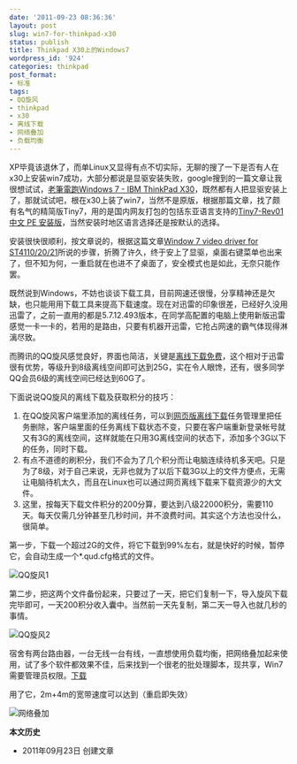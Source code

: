 ```yaml
---
date: '2011-09-23 08:36:36'
layout: post
slug: win7-for-thinkpad-x30
status: publish
title: Thinkpad X30上的Windows7
wordpress_id: '924'
categories: thinkpad
post_format:
- 标准
tags:
- QQ旋风
- thinkpad
- x30
- 离线下载
- 网络叠加
- 负载均衡
---
```


XP毕竟该退休了，而单Linux又显得有点不切实际，无聊的搜了一下是否有人在x30上安装win7成功，大部分都说是显驱安装失败，google搜到的一篇文章让我很想试试，[老筆電跑Windows 7 - IBM ThinkPad X30](http://f.pil.tw/thread-887189-1-1.html)，既然都有人把显驱安装上了，那就试试吧，根在x30上装了win7，当然不是原版，根据那篇文章，找了颇有名气的精简版Tiny7，用的是国内网友打包的包括东亚语言支持的[Tiny7-Rev01 中文 PE 安装版](http://hi.baidu.com/txwdchina/blog/item/992c0def5df696deb21cb14e.html)，当然安装时地区语言选择还是按默认的选择。

安装很快很顺利，按文章说的，根据这篇文章[Window 7 video driver for ST4110/20/21](http://www.tabletpcbuzz.com/showthread.php?36937-Window-7-video-driver-for-ST4110-20-21)所说的步骤，折腾了许久，终于安上了显驱，桌面右键菜单也出来了，但不知为何，一重启就在也进不了桌面了，安全模式也是如此，无奈只能作罢。

既然说到Windows，不妨也谈谈下载工具，目前网速还很慢，分享精神还是欠缺，也只能用用下载工具来提高下载速度。现在对迅雷的印象很差，已经好久没用迅雷了，之前一直用的都是5.7.12.493版本，在同学高配置的电脑上使用新版迅雷感觉一卡一卡的，若用的是路由，只要有机器开迅雷，它抢占网速的霸气体现得淋漓尽致。

而腾讯的QQ旋风感觉良好，界面也简洁，关键是[离线下载免费](http://act.vip.qq.com/xuanfeng/act.html)，这个相对于迅雷很有优势，等级升到8级离线空间即可达到25G，实在令人眼馋，还有，很多同学QQ会员6级的离线空间已经达到60G了。

下面说说QQ旋风的离线下载及获取积分的技巧：

1. 在QQ旋风客户端里添加的离线任务，可以到[网页版离线下载](http://lixian.qq.com)任务管理里把任务删除，客户端里面的任务离线下载状态不变，只要在客户端重新登录帐号就又有3G的离线空间，这样就能在只用3G离线空间的状态下，添加多个3G以下的任务，同时下载。
2. 有点不道德的刷积分，我们不会为了几个积分而让电脑连续待机多天吧。只是为了8级，对于自己来说，无非也就为了以后下载3G以上的文件方便点，无需让电脑待机太久，而且在Linux也可以通过网页离线下载来下载资源少的大文件。
3. 这里，按每天下载文件积分的200分算，要达到八级22000积分，需要110天。每天仅需几分钟甚至几秒时间，并不浪费时间。其实这个方法也没什么，很简单。

第一步，下载一个超过2G的文件，将它下载到99%左右，就是快好的时候，暂停它，会自动生成一个*.qud.cfg格式的文件。

![QQ旋风1](http://i951.photobucket.com/albums/ad353/Fooleap/Blog/Fooleap/2011-09-21_132015.png)

第二步，把这两个文件备份起来，只要过了一天，把它们复制一下，导入旋风下载完毕即可，一天200积分收入囊中。当然前一天先复制，第二天一导入也就几秒的事情。

![QQ旋风2](http://i951.photobucket.com/albums/ad353/Fooleap/Blog/Fooleap/2011-09-21_132635.png)

宿舍有两台路由器，一台无线一台有线，一直想使用负载均衡，把网络叠加起来使用，试了多个软件都效果不佳，后来找到一个很老的批处理脚本，现共享，Win7需要管理员权限。[下载](http://dl.dbank.com/c0bbx3bzhv)

用了它，2m+4m的宽带速度可以达到（重启即失效）

![网络叠加](http://i951.photobucket.com/albums/ad353/Fooleap/Blog/Fooleap/2011-09-21_173442.png)

**本文历史**

* 2011年09月23日  创建文章
